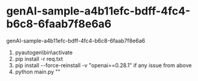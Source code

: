 # genAI-sample-a4b11efc-bdff-4fc4-b6c8-6faab7f8e6a6
genAI-sample-a4b11efc-bdff-4fc4-b6c8-6faab7f8e6a6

1. pyautogen\bin\activate
2. pip install -r req.txt
3. pip install --force-reinstall -v "openai==0.28.1" if any issue from above 
4. python main.py "<prompt>"

